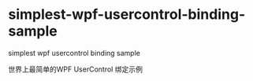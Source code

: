 # simplest-wpf-usercontrol-binding-sample
simplest wpf usercontrol binding sample

世界上最简单的WPF UserControl 绑定示例
